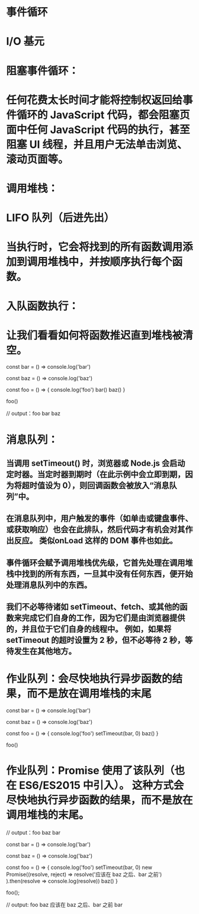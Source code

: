 # 事件循环
# I/O 基元

# 阻塞事件循环：
# 任何花费太长时间才能将控制权返回给事件循环的 JavaScript 代码，都会阻塞页面中任何 JavaScript 代码的执行，甚至阻塞 UI 线程，并且用户无法单击浏览、滚动页面等。

# 调用堆栈：
# LIFO 队列（后进先出）
# 当执行时，它会将找到的所有函数调用添加到调用堆栈中，并按顺序执行每个函数。


# 入队函数执行：
# 让我们看看如何将函数推迟直到堆栈被清空。

const bar = () => console.log('bar')

const baz = () => console.log('baz')

const foo = () => {
  console.log('foo')
  bar()
  baz()
}

foo()

// output：foo bar baz

# 消息队列：
## 当调用 setTimeout() 时，浏览器或 Node.js 会启动定时器。当定时器到期时（在此示例中会立即到期，因为将超时值设为 0），则回调函数会被放入“消息队列”中。
## 在消息队列中，用户触发的事件（如单击或键盘事件、或获取响应）也会在此排队，然后代码才有机会对其作出反应。 类似onLoad 这样的 DOM 事件也如此。
## 事件循环会赋予调用堆栈优先级，它首先处理在调用堆栈中找到的所有东西，一旦其中没有任何东西，便开始处理消息队列中的东西。
## 我们不必等待诸如 setTimeout、fetch、或其他的函数来完成它们自身的工作，因为它们是由浏览器提供的，并且位于它们自身的线程中。 例如，如果将 setTimeout 的超时设置为 2 秒，但不必等待 2 秒，等待发生在其他地方。

# 作业队列：会尽快地执行异步函数的结果，而不是放在调用堆栈的末尾

const bar = () => console.log('bar')

const baz = () => console.log('baz')

const foo = () => {
  console.log('foo')
  setTimeout(bar, 0)
  baz()
}

foo()

# 作业队列：Promise 使用了该队列（也在 ES6/ES2015 中引入）。 这种方式会尽快地执行异步函数的结果，而不是放在调用堆栈的末尾。

// output：foo baz bar

const bar = () => console.log('bar')

const baz = () => console.log('baz')

const foo = () => {
  console.log('foo')
  setTimeout(bar, 0)
  new Promise((resolve, reject) =>
    resolve('应该在 baz 之后、bar 之前')
  ).then(resolve => console.log(resolve))
  baz()
}

foo();

// output: foo  baz  应该在 baz 之后、bar 之前  bar


